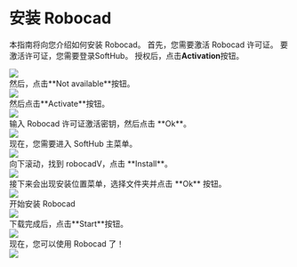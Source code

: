 # 安装 Robocad
本指南将向您介绍如何安装 Robocad。
首先，您需要激活 Robocad 许可证。
要激活许可证，您需要登录SoftHub。
授权后，点击**Activation**按钮。
<div style={{textAlign: 'left'}}>
<img src="/docshome/img/softhub/robocad1.png"/>
</div>
然后，点击**Not available**按钮。
<div style={{textAlign: 'left'}}>
<img src="/docshome/img/softhub/robocad2.png"/>
</div>
然后点击**Activate**按钮。
<div style={{textAlign: 'left'}}>
<img src="/docshome/img/softhub/robocad3.png"/>
</div>
输入 Robocad 许可证激活密钥，然后点击 **Ok**。
<div style={{textAlign: 'left'}}>
<img src="/docshome/img/softhub/robocad4.png"/>
</div>
现在，您需要进入 SoftHub 主菜单。
<div style={{textAlign: 'left'}}>
<img src="/docshome/img/softhub/robocad5.png"/>
</div>
向下滚动，找到 robocadV，点击 **Install**。
<div style={{textAlign: 'left'}}>
<img src="/docshome/img/softhub/robocad6.png"/>
</div>
接下来会出现安装位置菜单，选择文件夹并点击 **Ok** 按钮。
<div style={{textAlign: 'left'}}>
<img src="/docshome/img/softhub/robocad7.png"/>
</div>
开始安装 Robocad
<div style={{textAlign: 'left'}}>
<img src="/docshome/img/softhub/robocad8.png"/>
</div>
下载完成后，点击**Start**按钮。
<div style={{textAlign: 'left'}}>
<img src="/docshome/img/softhub/robocad9.png"/>
</div>
现在，您可以使用 Robocad 了！
<div style={{textAlign: 'left'}}>
<img src="/docshome/img/softhub/robocad10.png"/>
</div>
